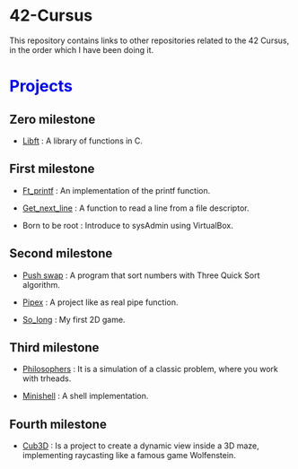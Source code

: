 # 42-Cursus

This repository contains links to other repositories related to the 42 Cursus, in the order which I have been doing it.

 <h1 style="color: blue">Projects</h1>
 <h2>Zero milestone</h2>
 
- [Libft](https://github.com/jortiz-m/libft) : A library of functions in C.

<h2>First milestone</h2>

- [Ft_printf](https://github.com/jortiz-m/Printf) : An implementation of the printf function.

- [Get_next_line](https://github.com/jortiz-m/get_next_line) : A function to read a line from a file descriptor.
  
- Born to be root : Introduce to sysAdmin using VirtualBox.

<h2>Second milestone</h2>

- [Push swap](https://github.com/jortiz-m/push_swap) : A program that sort numbers with Three Quick Sort algorithm.

- [Pipex](https://github.com/jortiz-m/pipex) : A project like as real pipe function.
  
- [So_long](https://github.com/jortiz-m/So_long) : My first 2D game.

<h2>Third milestone</h2>

- [Philosophers](https://github.com/jortiz-m/Philosophers) : It is a simulation of a classic problem, where you work with trheads.

- [Minishell](https://github.com/jortiz-m/Minishell) : A shell implementation.

<h2>Fourth milestone</h2>

- [Cub3D](https://github.com/jortiz-m/Cub3D) : Is a project to create a dynamic view inside a 3D maze, implementing raycasting like a famous game Wolfenstein.
